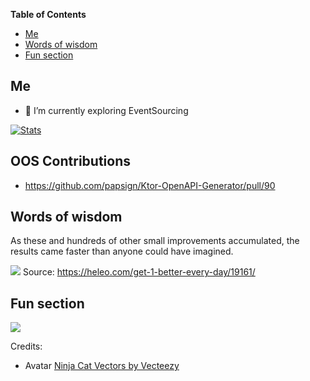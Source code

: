<!-- START doctoc generated TOC please keep comment here to allow auto update -->
<!-- DON'T EDIT THIS SECTION, INSTEAD RE-RUN doctoc TO UPDATE -->
**Table of Contents**

- [Me](#me)
- [Words of wisdom](#words-of-wisdom)
- [Fun section](#fun-section)

<!-- END doctoc generated TOC please keep comment here to allow auto update -->

## Me


- 🌱 I’m currently exploring EventSourcing

[![Stats](https://github-readme-stats.vercel.app/api?username=pixellos&show_icons=true)](https://github.com/anuraghazra/github-readme-stats)

## OOS Contributions 
- https://github.com/papsign/Ktor-OpenAPI-Generator/pull/90


## Words of wisdom

As these and hundreds of other small improvements accumulated, the results came faster than anyone could have imagined.

![](https://cdn.heleo.com/wp-content/uploads/06205750/Screen-Shot-2018-09-28-at-2.54.53-PM-940x1024.png)
Source: https://heleo.com/get-1-better-every-day/19161/


## Fun section

![](https://random-memer.herokuapp.com/)


Credits: 
- Avatar <a href="https://www.vecteezy.com/free-vector/ninja-cat">Ninja Cat Vectors by Vecteezy</a>
